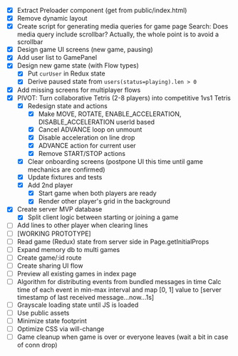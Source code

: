 * [x] Extract Preloader component (get from public/index.html)
* [x] Remove dynamic layout
* [x] Create script for generating media queries for game page
      Search: Does media query include scrollbar? Actually, the whole point is to avoid a scrollbar
* [x] Design game UI screens (new game, pausing)
* [x] Add user list to GamePanel
* [x] Design new game state (with Flow types)
  * [x] Put `curUser` in Redux state
  * [x] Derive paused state from `users(status=playing).len > 0`
* [x] Add missing screens for multiplayer flows
* [x] PIVOT: Turn collaborative Tetris (2-8 players) into competitive 1vs1 Tetris
  * [x] Redesign state and actions
    * [x] Make MOVE, ROTATE, ENABLE_ACCELERATION, DISABLE_ACCELERATION userId based
    * [x] Cancel ADVANCE loop on unmount
    * [x] Disable acceleration on line drop
    * [x] ADVANCE action for current user
    * [x] Remove START/STOP actions
  * [x] Clear onboarding screens (postpone UI this time until game mechanics are confirmed)
  * [x] Update fixtures and tests
  * [x] Add 2nd player
    * [x] Start game when both players are ready
    * [x] Render other player's grid in the background
* [x] Create server MVP database
  * [x] Split client logic between starting or joining a game
* [ ] Add lines to other player when clearing lines
* [ ] [WORKING PROTOTYPE]
* [ ] Read game (Redux) state from server side in Page.getInitialProps
* [ ] Expand memory db to multi games
* [ ] Create game/:id route
* [ ] Create sharing UI flow
* [ ] Preview all existing games in index page
* [ ] Algorithm for distributing events from bundled messages in time
      Calc time of each event in min-max interval and map [0, 1] value to [server timestamp of last received message...now...1s]
* [ ] Grayscale loading state until JS is loaded
* [ ] Use public assets
* [ ] Minimize state footprint
* [ ] Optimize CSS via will-change
* [ ] Game cleanup when game is over or everyone leaves (wait a bit in case of conn drop)
